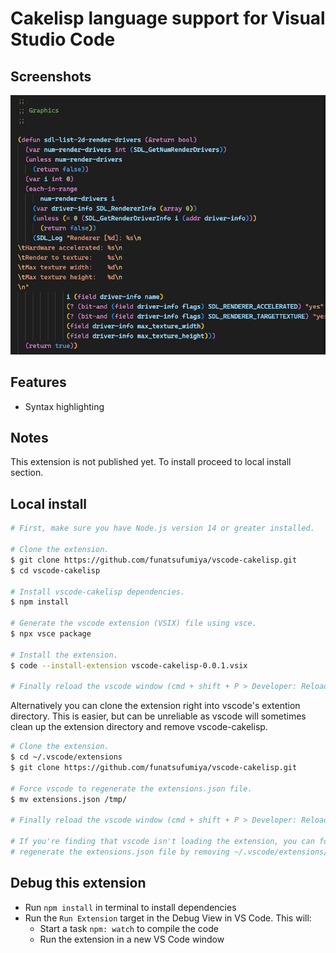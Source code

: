# Cakelisp language support for Visual Studio Code

## Screenshots

![screenshot](screenshots/vscode-cakelisp-screenshot.png)

## Features

- Syntax highlighting

## Notes

This extension is not published yet. To install proceed to local install section.

## Local install
```bash
# First, make sure you have Node.js version 14 or greater installed. 

# Clone the extension.
$ git clone https://github.com/funatsufumiya/vscode-cakelisp.git
$ cd vscode-cakelisp

# Install vscode-cakelisp dependencies.
$ npm install

# Generate the vscode extension (VSIX) file using vsce. 
$ npx vsce package

# Install the extension.
$ code --install-extension vscode-cakelisp-0.0.1.vsix

# Finally reload the vscode window (cmd + shift + P > Developer: Reload Window).
```

Alternatively you can clone the extension right into vscode's extention directory. This is easier, but can be unreliable as vscode will sometimes clean up the extension directory and remove vscode-cakelisp.

```bash
# Clone the extension.
$ cd ~/.vscode/extensions
$ git clone https://github.com/funatsufumiya/vscode-cakelisp.git

# Force vscode to regenerate the extensions.json file.
$ mv extensions.json /tmp/ 

# Finally reload the vscode window (cmd + shift + P > Developer: Reload Window).

# If you're finding that vscode isn't loading the extension, you can force it to
# regenerate the extensions.json file by removing ~/.vscode/extensions/extensions.json.
```


## Debug this extension

- Run `npm install` in terminal to install dependencies
- Run the `Run Extension` target in the Debug View in VS Code. This will:
	- Start a task `npm: watch` to compile the code
	- Run the extension in a new VS Code window
